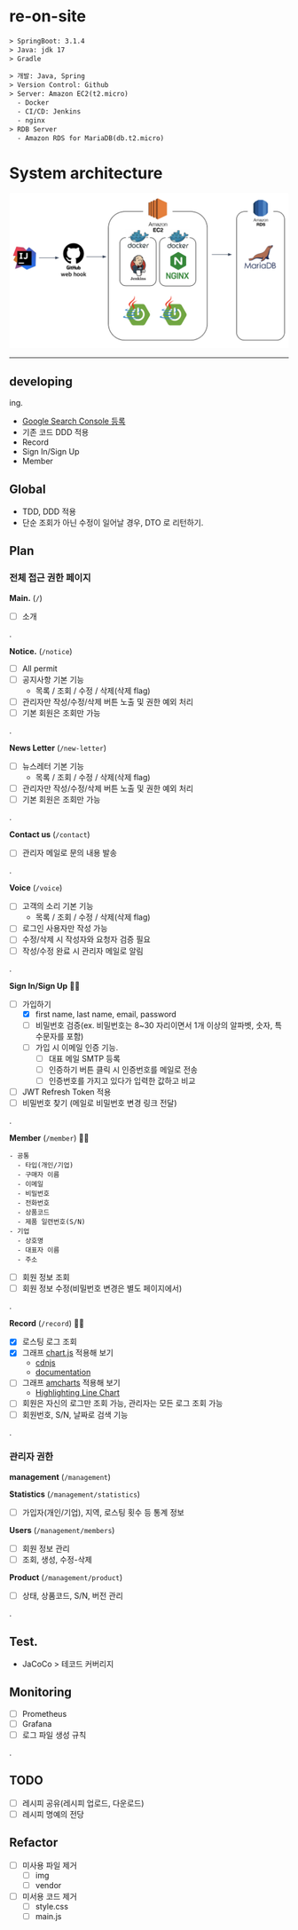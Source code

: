 # re-on-site

```text
> SpringBoot: 3.1.4
> Java: jdk 17
> Gradle
```

```text
> 개발: Java, Spring
> Version Control: Github
> Server: Amazon EC2(t2.micro)
  - Docker
  - CI/CD: Jenkins
  - nginx
> RDB Server
  - Amazon RDS for MariaDB(db.t2.micro)
```

# System architecture

![Result](https://raw.githubusercontent.com/jihunparkme/blog/main/img/aws-ec2/system-architecture.png 'Result')

---

## developing

ing.
- [Google Search Console 등록](https://search.google.com/search-console/about)
- 기존 코드 DDD 적용
- Record
- Sign In/Sign Up
- Member

## Global

- TDD, DDD 적용
- 단순 조회가 아닌 수정이 일어날 경우, DTO 로 리턴하기.

## Plan

### 전체 접근 권한 페이지

**Main.** (`/`)
- [ ] 소개

.

**Notice.** (`/notice`)
- [ ] All permit
- [ ] 공지사항 기본 기능
  - 목록 / 조회 / 수정 / 삭제(삭제 flag)
- [ ] 관리자만 작성/수정/삭제 버튼 노출 및 권한 예외 처리
- [ ] 기본 회원은 조회만 가능

.

**News Letter** (`/new-letter`)
- [ ] 뉴스레터 기본 기능
  - 목록 / 조회 / 수정 / 삭제(삭제 flag)
- [ ] 관리자만 작성/수정/삭제 버튼 노출 및 권한 예외 처리
- [ ] 기본 회원은 조회만 가능

.

**Contact us** (`/contact`)
- [ ] 관리자 메일로 문의 내용 발송

.

**Voice** (`/voice`)
- [ ] 고객의 소리 기본 기능
  - 목록 / 조회 / 수정 / 삭제(삭제 flag)
- [ ] 로그인 사용자만 작성 가능
- [ ] 수정/삭제 시 작성자와 요청자 검증 필요
- [ ] 작성/수정 완료 시 관리자 메일로 알림

.

**Sign In/Sign Up** 🏃🏻‍
- [ ] 가입하기
  - [x] first name, last name, email, password
  - [ ] 비밀번호 검증(ex. 비밀번호는 8~30 자리이면서 1개 이상의 알파벳, 숫자, 특수문자를 포함)
  - [ ] 가입 시 이메일 인증 기능.
    - [ ] 대표 메일 SMTP 등록
    - [ ] 인증하기 버튼 클릭 시 인증번호를 메일로 전송
    - [ ] 인증번호를 가지고 있다가 입력한 값하고 비교
- [ ] JWT Refresh Token 적용
- [ ] 비밀번호 찾기 (메일로 비밀번호 변경 링크 전달)

.

**Member** (`/member`) 🏃🏻‍
```
- 공통
  - 타입(개인/기업)
  - 구매자 이름
  - 이메일
  - 비밀번호
  - 전화번호
  - 상품코드
  - 제품 일련번호(S/N)
- 기업
  - 상호명
  - 대표자 이름
  - 주소
```

- [ ] 회원 정보 조회
- [ ] 회원 정보 수정(비밀번호 변경은 별도 페이지에서)

.

**Record** (`/record`) 🏃🏻‍
- [x] 로스팅 로그 조회
- [x] 그래프 [chart.js](https://www.chartjs.org/) 적용해 보기
  - [cdnjs](https://cdnjs.com/libraries/Chart.js)
  - [documentation](https://www.chartjs.org/docs/latest/)
- [ ] 그래프 [amcharts](https://www.amcharts.com/) 적용해 보기
  - [Highlighting Line Chart](https://www.amcharts.com/demos/highlighting-line-chart-series-on-legend-hover/)
- [ ] 회원은 자신의 로그만 조회 가능, 관리자는 모든 로그 조회 가능
- [ ] 회원번호, S/N, 날짜로 검색 기능

.

### 관리자 권한

**management** (`/management`)

**Statistics** (`/management/statistics`)
- [ ] 가입자(개인/기업), 지역, 로스팅 횟수 등 통계 정보

**Users**  (`/management/members`)
- [ ] 회원 정보 관리
- [ ] 조회, 생성, 수정-삭제

**Product**  (`/management/product`)
- [ ] 상태, 상품코드, S/N, 버전 관리

.

## Test.

- JaCoCo > 테코드 커버리지

## Monitoring

- [ ] Prometheus
- [ ] Grafana
- [ ] 로그 파일 생성 규칙

.

## TODO

- [ ] 레시피 공유(레시피 업로드, 다운로드)
- [ ] 레시피 명예의 전당

## Refactor

- [ ] 미사용 파일 제거
  - [ ] img
  - [ ] vendor
- [ ] 미서용 코드 제거
  - [ ] style.css
  - [ ] main.js